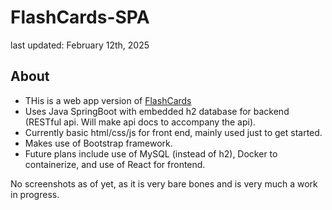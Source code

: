 # FlashCards-SPA
last updated: February 12th, 2025
## About

- THis is a web app version of [FlashCards](https://github.com/knangcas/FlashCards)
- Uses Java SpringBoot with embedded h2 database for backend (RESTful api. Will make api docs to accompany the api).
- Currently basic html/css/js for front end, mainly used just to get started.
- Makes use of Bootstrap framework.
- Future plans include use of MySQL (instead of h2), Docker to containerize, and use of React for frontend.

No screenshots as of yet, as it is very bare bones and is very much a work in progress. 
